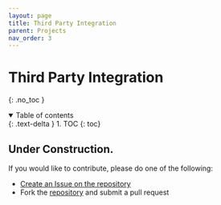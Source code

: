 ```yaml
---
layout: page
title: Third Party Integration
parent: Projects
nav_order: 3
---
```


# Third Party Integration
{: .no_toc }

<details open markdown="block">
  <summary>
    Table of contents
  </summary>
  {: .text-delta }
1. TOC
{: toc}
</details>

## Under Construction.

If you would like to contribute, please do one of the following:
- [Create an Issue on the repository](https://github.com/Seanland/cp-coding-and-api.github.io/issues)
- Fork the [repository](https://github.com/Seanland/cp-coding-and-api.github.io) and submit a pull request

